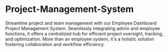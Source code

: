 # Project-Management-System
 Streamline project and team management with our Employee Dashboard Project Management System. Seamlessly integrating admin and employee functions, it offers a centralized hub for efficient project oversight, tracking, and optimization. More than an employee system, it's a holistic solution fostering collaboration and workflow efficiency.
